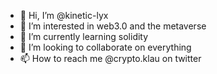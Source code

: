 - 👋 Hi, I’m @kinetic-lyx
- 👀 I’m interested in web3.0 and the metaverse
- 🌱 I’m currently learning solidity
- 💞️ I’m looking to collaborate on everything
- 📫 How to reach me @crypto.klau on twitter

<!---
kinetic-lyx/kinetic-lyx is a ✨ special ✨ repository because its `README.md` (this file) appears on your GitHub profile.
You can click the Preview link to take a look at your changes.
--->
